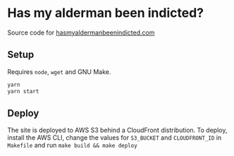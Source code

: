 # Has my alderman been indicted?

Source code for [hasmyaldermanbeenindicted.com](https://hasmyaldermanbeenindicted.com)

## Setup

Requires `node`, `wget` and GNU Make.

```bash
yarn
yarn start
```

## Deploy

The site is deployed to AWS S3 behind a CloudFront distribution. To deploy, install the AWS CLI, change the values for `S3_BUCKET` and `CLOUDFRONT_ID` in `Makefile` and run `make build && make deploy`
